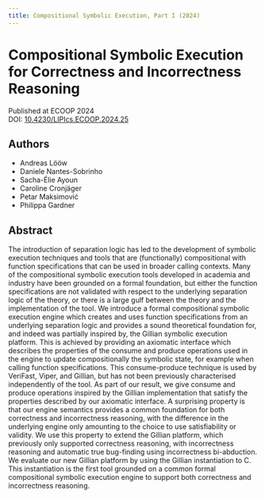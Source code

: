 ```yaml
---
title: Compositional Symbolic Execution, Part I (2024)
---
```


# Compositional Symbolic Execution for Correctness and Incorrectness Reasoning

Published at ECOOP 2024 \
DOI: [10.4230/LIPIcs.ECOOP.2024.25](https://doi.org/10.4230/LIPIcs.ECOOP.2024.25)

## Authors
- Andreas Lööw
- Daniele Nantes-Sobrinho
- Sacha-Élie Ayoun
- Caroline Cronjäger
- Petar Maksimović
- Philippa Gardner

## Abstract
The introduction of separation logic has led to the development of symbolic execution techniques and tools that are (functionally) compositional with function specifications that can be used in broader calling contexts. Many of the compositional symbolic execution tools developed in academia and industry have been grounded on a formal foundation, but either the function specifications are not validated with respect to the underlying separation logic of the theory, or there is a large gulf between the theory and the implementation of the tool. We introduce a formal compositional symbolic execution engine which creates and uses function specifications from an underlying separation logic and provides a sound theoretical foundation for, and indeed was partially inspired by, the Gillian symbolic execution platform. This is achieved by providing an axiomatic interface which describes the properties of the consume and produce operations used in the engine to update compositionally the symbolic state, for example when calling function specifications. This consume-produce technique is used by VeriFast, Viper, and Gillian, but has not been previously characterised independently of the tool. As part of our result, we give consume and produce operations inspired by the Gillian implementation that satisfy the properties described by our axiomatic interface. A surprising property is that our engine semantics provides a common foundation for both correctness and incorrectness reasoning, with the difference in the underlying engine only amounting to the choice to use satisfiability or validity. We use this property to extend the Gillian platform, which previously only supported correctness reasoning, with incorrectness reasoning and automatic true bug-finding using incorrectness bi-abduction. We evaluate our new Gillian platform by using the Gillian instantiation to C. This instantiation is the first tool grounded on a common formal compositional symbolic execution engine to support both correctness and incorrectness reasoning.
